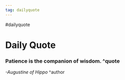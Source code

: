 ```yaml
---
tag: dailyquote
---
```


#dailyquote

# Daily Quote

### Patience is the companion of wisdom. ^quote
*-Augustine of Hippo* ^author
